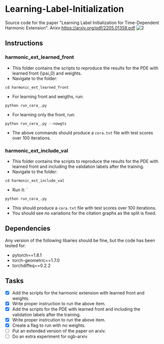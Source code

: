 # Learning-Label-Initialization
Source code for the paper "Learning Label Initialization for Time-Dependent Harmonic Extension". 
Arixv:https://arxiv.org/pdf/2205.01358.pdf
![2](https://user-images.githubusercontent.com/38216671/167074954-ce00bba4-1838-45c2-b5ff-f590e2dfa99b.png)

## Instructions
### harmonic_ext_learned_front
- This folder contains the scripts to reproduce the results for the PDE with learned front (\psi_0) and weights.
- Navigate to the folder: 
```
cd harmonic_ext_learned_front
```
- For learning front and weigths, run: 
```
python run_cora_.py
```
- For learning only the front, run:
```
python run_cora_.py --nowgts
```
- The above commands should produce a `cora.txt` file with test scores over 100 iterations.

### harmonic_ext_include_val
- This folder contains the scripts to reproduce the results for the PDE with learned front and including the validation labels after the training.
- Navigate to the folder: 
```
cd harmonic_ext_include_val
```
- Run it: `
```
python run_cora_.py
```
- This should produce a `cora.txt` file with test scores over 100 iterations.
- You should see no variations for the citation graphs as the split is fixed.

## Dependencies
Any version of the following libaries should be fine, but the code has been tested for:
- pytorch==1.8.1
- torch-geometric==1.7.0
- torchdiffeq==0.2.2

## Tasks
- [x] Add the scripts for the harmonic extension with learned front and weights.
- [x] Write proper instruction to run the above item.
- [x] Add the scripts for the PDE with learned front and including the validation labels after the training.
- [x] Write proper instrcution to run the above item.
- [x] Create a flag to run with no weights.
- [ ] Put an extended version of the paper on arxiv.
- [ ] Do an extra experiment for ogb-arxiv
